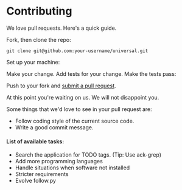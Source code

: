# Contributing

We love pull requests. Here's a quick guide.

Fork, then clone the repo:

    git clone git@github.com:your-username/universal.git

Set up your machine:


Make your change. Add tests for your change. Make the tests pass:

Push to your fork and [submit a pull request][pr].

[pr]: https://github.com/shubhamchaudhary/universal/compare/

At this point you're waiting on us. We will not disappoint you.

Some things that we'd love to see in your pull request are:

* Follow coding style of the current source code.
* Write a good commit message.

#### List of available tasks:  
* Search the application for TODO tags. (Tip: Use ack-grep)  
* Add more programming languages  
* Handle situations when software not installed  
* Stricter requirements
* Evolve follow.py

